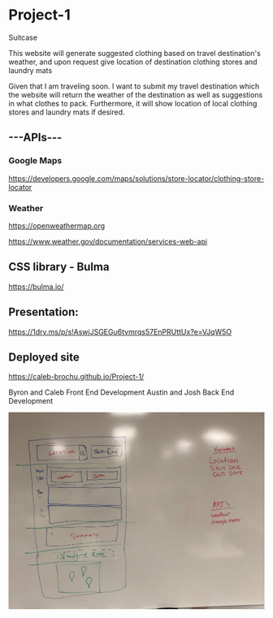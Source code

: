 # Project-1
Suitcase 

This website will generate suggested clothing based on travel destination's weather, and upon request give location of destination
clothing stores and laundry mats

Given that I am traveling soon. I want to submit my travel destination which the website will return the weather of the 
destination as well as suggestions in what clothes to pack. Furthermore, it will show location of local clothing stores and laundry
mats if desired.

## ---APIs---

### Google Maps

https://developers.google.com/maps/solutions/store-locator/clothing-store-locator

### Weather

https://openweathermap.org

https://www.weather.gov/documentation/services-web-api


## CSS library - Bulma

https://bulma.io/ 

## Presentation:

https://1drv.ms/p/s!AswjJSGEGu6tvmrqs57EnPRUttUx?e=VJqW5O

## Deployed site

https://caleb-brochu.github.io/Project-1/

Byron and Caleb Front End Development
Austin and Josh Back End Development

![Page preview](/assets/img/wireframe.jpg?raw=true "Page Preview")

